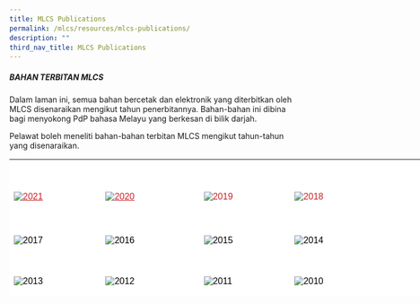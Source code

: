 ```yaml
---
title: MLCS Publications
permalink: /mlcs/resources/mlcs-publications/
description: ""
third_nav_title: MLCS Publications
---
```

##### BAHAN TERBITAN MLCS

Dalam laman ini, semua bahan bercetak dan elektronik yang diterbitkan oleh MLCS disenaraikan mengikut tahun penerbitannya. Bahan-bahan ini dibina bagi menyokong PdP bahasa Melayu yang berkesan di bilik darjah.

Pelawat boleh meneliti bahan-bahan terbitan MLCS mengikut tahun-tahun yang disenaraikan.

<table style="box-sizing: border-box; color: rgb(0, 0, 0); font-family: Hind, Arial, Helvetica, sans-serif; font-size: 16px; font-style: normal; font-variant-ligatures: normal; font-variant-caps: normal; font-weight: 400; letter-spacing: normal; orphans: 2; text-align: start; text-transform: none; white-space: normal; widows: 2; word-spacing: 0px; -webkit-text-stroke-width: 0px; background-color: rgb(255, 255, 255); text-decoration-thickness: initial; text-decoration-style: initial; text-decoration-color: initial; height: 245px; width: 838px;"><tbody style="box-sizing: border-box;"><tr style="box-sizing: border-box; height: 26px;"><td style="box-sizing: border-box; width: 163.414px;">&nbsp;</td><td style="box-sizing: border-box; width: 175.305px;">&nbsp;</td><td style="box-sizing: border-box; width: 161.438px;">&nbsp;</td><td style="box-sizing: border-box; width: 327.844px;">&nbsp;</td></tr><tr style="box-sizing: border-box; height: 82px;"><td style="box-sizing: border-box; width: 163.414px;"><a href="https://academyofsingaporeteachers.moe.edu.sg/mlcs/resources/mlcs-publications/2021" style="box-sizing: border-box; background-color: transparent; color: rgb(202, 33, 38);"><img src="![](/images/2021.png)" alt="2021" title="2021" data-displaymode="Thumbnail" style="box-sizing: border-box; border-style: none; margin: 10px 0px; max-width: 100%;"></a></td><td style="box-sizing: border-box; width: 175.305px;"><a href="https://academyofsingaporeteachers.moe.edu.sg/mlcs/resources/mlcs-publications/2020" style="box-sizing: border-box; background-color: transparent; color: rgb(202, 33, 38);"><img src="![](/images/2020.png)" alt="2020" title="2020" data-displaymode="Original" style="box-sizing: border-box; border-style: none; margin: 10px 0px; max-width: 100%;"></a></td><td style="box-sizing: border-box; width: 161.438px;"><a href="https://academyofsingaporeteachers.moe.edu.sg/mlcs/resources/mlcs-publications/2019" style="box-sizing: border-box; background-color: transparent; color: rgb(202, 33, 38);"><img src="![](/images/2019.png)" alt="2019" title="2019" data-displaymode="Original" style="box-sizing: border-box; border-style: none; margin: 10px 0px; max-width: 100%; float: left;"></a><span data-sfref="[images|librariesProvider6]c4dd65ca-c7d9-4cbe-8008-48a370e8c72d" class="sf-Image-wrapper" style="box-sizing: border-box;"></span></td><td style="box-sizing: border-box; width: 327.844px;"><a href="https://academyofsingaporeteachers.moe.edu.sg/mlcs/resources/mlcs-publications/2018" style="box-sizing: border-box; background-color: transparent; color: rgb(202, 33, 38);"><img src="![](/images/2018.png)" alt="2018" title="2018" data-displaymode="Original" style="box-sizing: border-box; border-style: none; margin: 10px 0px; max-width: 100%; float: left;"></a></td></tr><tr style="box-sizing: border-box; height: 74px;"><td style="box-sizing: border-box; width: 163.414px;"><img src="![](/images/2017.png)" alt="2017" title="2017" data-displaymode="Original" style="box-sizing: border-box; border-style: none; margin: 10px 0px; max-width: 100%; float: left;"></td><td style="box-sizing: border-box; width: 175.305px;"><img src="![](/images/2016.png)" alt="2016" title="2016" data-displaymode="Original" style="box-sizing: border-box; border-style: none; margin: 10px 0px; max-width: 100%; float: left;"></td><td style="box-sizing: border-box; width: 161.438px;"><img src="![](/images/2015.png)" alt="2015" title="2015" data-displaymode="Original" style="box-sizing: border-box; border-style: none; margin: 10px 0px; max-width: 100%; float: left;"></td><td style="box-sizing: border-box; width: 327.844px;"><img src="![](/images/2014.png)" alt="2014" title="2014" data-displaymode="Original" style="box-sizing: border-box; border-style: none; margin: 10px 0px; max-width: 100%; float: left;"></td></tr><tr style="box-sizing: border-box; height: 74px;"><td style="box-sizing: border-box; width: 163.414px;"><img src="https://academyofsingaporeteachers.moe.edu.sg/images/librariesprovider6/mlcs-publication/years-button/2013.png?sfvrsn=71cbfef3_2" alt="2013" title="2013" data-displaymode="Original" style="box-sizing: border-box; border-style: none; margin: 10px 0px; max-width: 100%; float: left;"></td><td style="box-sizing: border-box; width: 175.305px;"><img src="https://academyofsingaporeteachers.moe.edu.sg/images/librariesprovider6/mlcs-publication/years-button/2012.png?sfvrsn=9b842a4f_2" alt="2012" title="2012" data-displaymode="Original" style="box-sizing: border-box; border-style: none; margin: 10px 0px; max-width: 100%; float: left;"></td><td style="box-sizing: border-box; width: 161.438px; text-align: left;"><img src="https://academyofsingaporeteachers.moe.edu.sg/images/librariesprovider6/mlcs-publication/years-button/2011.png?sfvrsn=a539fc78_2" alt="2011" title="2011" data-displaymode="Original" style="box-sizing: border-box; border-style: none; margin: 10px 0px; max-width: 100%; float: left;"></td><td style="box-sizing: border-box; width: 327.844px; text-align: left;"><img src="https://academyofsingaporeteachers.moe.edu.sg/images/librariesprovider6/mlcs-publication/years-button/2010.png?sfvrsn=9e56d2e7_2" alt="2010" title="2010" data-displaymode="Original" style="box-sizing: border-box; border-style: none; margin: 10px 0px; max-width: 100%; float: left;"></td></tr></tbody></table>
